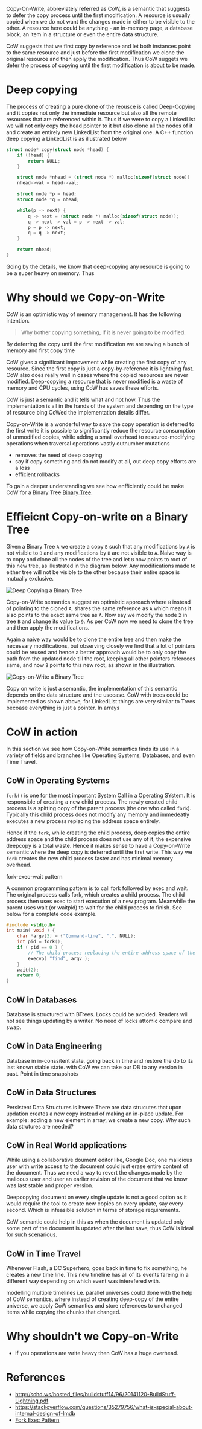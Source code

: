 Copy-On-Write, abbreviately referred as CoW, is a semantic that suggests to defer the copy process until the first modification. A resource is usually copied when we do not want the changes made in either to be visible to the other. A resource here could be anything - an in-memory page, a database block, an item in a structure or even the entire data structure.

CoW suggests that we first copy by reference and let both instances point to the same resource and just before the first modification we clone the original resource and then apply the modification. Thus CoW suggets we defer the process of copying until the first modification is about to be made.

# Deep copying
The process of creating a pure clone of the reousce is called Deep-Copying and it copies not only the immediate resource but also all the remote resources that are referenced within it. Thus if we were to copy a LinkedList we will not only copy the head pointer to it but also clone all the nodes of it and create an entirely new LinkedList from the original one. A C++ function deep copying a LinkedList is as illustrated below

```cpp
struct node* copy(struct node *head) {
    if (!head) {
        return NULL;
    }

    struct node *nhead = (struct node *) malloc(sizeof(struct node))
    nhead->val = head->val;

    struct node *p = head;
    struct node *q = nhead;

    while(p -> next) {
        q -> next = (struct node *) malloc(sizeof(struct node));
        q -> next -> val = p -> next -> val;
        p = p -> next;
        q = q -> next;
    }

    return nhead;
}
```

Going by the details, we know that deep-copying any resource is going to be a super heavy on memory. Thus

# Why should we Copy-on-Write
CoW is an optimistic way of memory management. It has the following intention.

> Why bother copying something, if it is never going to be modified.

By deferring the copy until the first modification we are saving a bunch of memory and first copy time


CoW gives a significant improvement while creating the first copy of any resource. Since the first copy is just a copy-by-reference it is lightning fast. CoW also does really well in cases where the copied resources are never modified. Deep-copying a resource that is never modified is a waste of memory and CPU cycles, using CoW hus saves these efforts.

CoW is just a semantic and it tells what and not how. Thus the implementation is all in the hands of the system and depending on the type of resource bing CoWed the implementation details differ.

Copy-on-Write is a wonderful way to save 
the copy operation is deferred to the first write
it is possible to significantly reduce the resource consumption of unmodified copies, while adding a small overhead to resource-modifying operations
when traversal operations vastly outnumber mutations

 - removes the need of deep copying
 - say if copy something and do not modify at all, out deep copy efforts are a loss
 - efficient rollbacks


To gain a deeper understanding we see how enfficiently could be make CoW for a Binary Tree [Binary Tree](https://en.wikipedia.org/wiki/Binary_tree).


# Effieicnt Copy-on-write on a Binary Tree
Given a Binary Tree `A` we create a copy `B` such that any modifications by `A` is not visible to `B` and any modifications by `B` are not visible to `A`. Naive way is to copy and clone all the nodes of the tree and let `B` now points to root of this new tree, as illustrated in the diagram below. Any modifications made to either tree will not be visible to the other because their entire space is mutually exclusive.

![Deep Copying a Binary Tree](https://user-images.githubusercontent.com/4745789/80859895-b3986400-8c81-11ea-9ebe-829540df77d5.png)

Copy-on-Write semantics suggest an optimistic approach where `B` instead of pointing to the cloned `A`, shares the same reference as `A` which means it also points to the exact same tree as `A`. Now say we modify the node `2` in tree `B` and change its value to `9`. As per CoW now we need to clone the tree and then apply the modifications.

Again a naive way would be to clone the entire tree and then make the necessary modifications, but observing closely we find that a lot of pointers could be reused and hence a better approach would be to only copy the path from the updated node till the root, keeping all other pointers refereces same, and now `B` points to this new root, as shown in the illustration.

![Copy-on-Write a Binary Tree](https://user-images.githubusercontent.com/4745789/80869877-7606fb80-8cc0-11ea-8a9b-2b7312a59f11.png)

Copy on write is just a semantic, the implementation of this semantic depends on the data structure and the usecase. CoW with trees could be implemented as shown above, for LinkedList things are very similar to Trees becoase everything is just a pointer. In arrays 

# CoW in action
In this section we see how Copy-on-Write semantics finds its use in a variety of fields and branches like Operating Systems, Databases, and even Time Travel.

## CoW in Operating Systems
`fork()` is one for the most important System Call in a Operating SYstem. It is responsible of creating a new child process. The newly created child process is a spitting copy of the parent process (the one who called `fork`). Typically this child process does not modify any memory and immedeatly executes a new process replacing the address space entirely.

Hence if the `fork`, while creating the child process, deep copies the entire address space and the child process does not use any of it, the expensive deepcopy is a total waste. Hence it makes sense to have a Copy-on-Write semantic where the deep copy is deferred until the first write. This way we `fork` creates the new child process faster and has minimal memory overhead.

fork-exec-wait pattern

A common programming pattern is to call fork followed by exec and wait. The original process calls fork, which creates a child process. The child process then uses exec to start execution of a new program. Meanwhile the parent uses wait (or waitpid) to wait for the child process to finish. See below for a complete code example.

```cpp
#include <stdio.h>
int main( void ) {
	char *argv[3] = {"Command-line", ".", NULL};
	int pid = fork();
	if ( pid == 0 ) {
        // The child process replacing the entire address space of the parent
		execvp( "find", argv );
	}
	wait(2);
	return 0;
}
```

## CoW in Databases
Database is structured with BTrees.
Locks could be avoided. Readers will not see things updating by a writer. 
No need of locks
attomic compare and swap.

## CoW in Data Engineering
Database in in-conssitent state, going back in time and restore the db to its last
known stable state. with CoW we can take our DB to any version in past.
Point in time snapshots

## CoW in Data Structures
Persistent Data Structures is hwere 
There are data strucutes that upon updation creates a new copy instead of making an
in-place update. For example: adding a new element in array, we create a new copy.
Why such data strutures are needed?

## CoW in Real World applications
While using a collaborative doument editor like, Google Doc, one malicious user with write access to the
document could just erase entire content of the document.
Thus we need a way to revert the changes made by the malicous user and user an earlier revision of the
document that we know was last stable and proper version.

Deepcopying document on every single update is not a good option as it would require the tool to create new copies on every update, say every second. Which is infeasible solution in terms of storage requirements.

CoW semantic could help in this as when the document is updated only some part of the document is updated after the last save, thus CoW is ideal for such scenarious.

## CoW in Time Travel
Whenever Flash, a DC Superhero, goes back in time to fix something, he creates a new time line. This new timeline
has all of its events fareing in a different way depending on which event was interefered with.

modelling multiple timelines i.e. parallel universes could done with the help of CoW semantics, where instead
of creating deep-copy of the entire universe, we apply CoW semantics and store references to unchanged items
while copying the chunks that changed.

# Why shouldn't we Copy-on-Write

 - if you operations are write heavy then CoW has a huge overhead.

# References
 - http://schd.ws/hosted_files/buildstuff14/96/20141120-BuildStuff-Lightning.pdf
 - https://stackoverflow.com/questions/35279756/what-is-special-about-internal-design-of-lmdb
 - [Fork Exec Pattern](https://en.wikipedia.org/wiki/Fork%E2%80%93exec)
